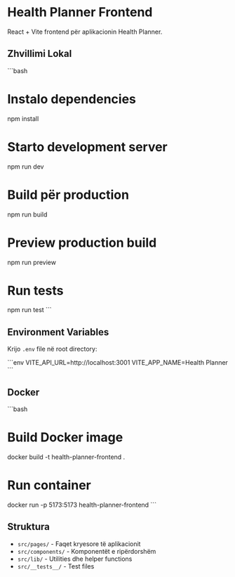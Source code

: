 # Health Planner Frontend

React + Vite frontend për aplikacionin Health Planner.

## Zhvillimi Lokal

\`\`\`bash
# Instalo dependencies
npm install

# Starto development server
npm run dev

# Build për production
npm run build

# Preview production build
npm run preview

# Run tests
npm run test
\`\`\`

## Environment Variables

Krijo `.env` file në root directory:

\`\`\`env
VITE_API_URL=http://localhost:3001
VITE_APP_NAME=Health Planner
\`\`\`

## Docker

\`\`\`bash
# Build Docker image
docker build -t health-planner-frontend .

# Run container
docker run -p 5173:5173 health-planner-frontend
\`\`\`

## Struktura

- `src/pages/` - Faqet kryesore të aplikacionit
- `src/components/` - Komponentët e ripërdorshëm
- `src/lib/` - Utilities dhe helper functions
- `src/__tests__/` - Test files
